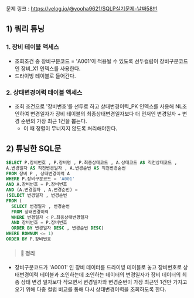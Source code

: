 문제 링크 : https://velog.io/@yooha9621/SQLP실기문제-날짜58번

## 1) 쿼리 튜닝
### 1. 장비 테이블 액세스
- 조회조건 중 장비구분코드 = 'A001'이 적용될 수 있도록 선두컬럼이 장비구분코드인 장비_X1 인덱스를 사용한다.
- 드라이빙 테이블로 들어간다.
   
### 2. 상태변경이력 테이블 액세스
- 조회 조건으로 '장비번호'를 선두로 하고 상태변경이력_PK 인덱스를 사용해 NL조인하여 변경일자가 장비 테이블의 최종상태변경일자보다 더 먼저인 변경일자 + 변경 순번의 가장 최근 1건을 뽑는다. 
   - 이 때 정렬이 무너지지 않도록 처리해야한다.
## 2) 튜닝한 SQL문
   
```sql
SELECT P.장비번호 , P.장비명 , P.최종상태코드 , A.상태코드 AS 직전상태코드 ,
A.변경일자 AS 직전변경일자 , A.변경순번 AS 직전변경순번
FROM 장비 P , 상태변경이력 A
WHERE P.장비구분코드 = 'A001'
AND A.장비번호 = P.장비번호
AND (A.변경일자 , A.변경순번) =
(SELECT 변경일자 , 변경순번
FROM (
  SELECT 변경일자 , 변경순번
  FROM 상태변경이력
  WHERE 변경일자 < P.최종상태변경일자
  AND 장비번호 = P.장비번호
  ORDER BY 변경일자 DESC , 변경순번 DESC)
WHERE ROWNUM <= 1)
ORDER BY P.장비번호
```
> #### 🍎 정리
- 장비구분코드가 'A0001' 인 장비 데이터를 드라이빙 테이블로 놓고 장비번호로 상태변경이력 테이블과 조인하는데 조인하는 데이터의 변경일자가 장비 데이터의 최종 상태 변경 일자보다 작으면서 변경일자와 변경순번이 가장 최근인 1건만 가지고 오기 위해 다중 컬럼 비교를 통해 다시 상태변경이력을 조회하도록 한다.
   

   